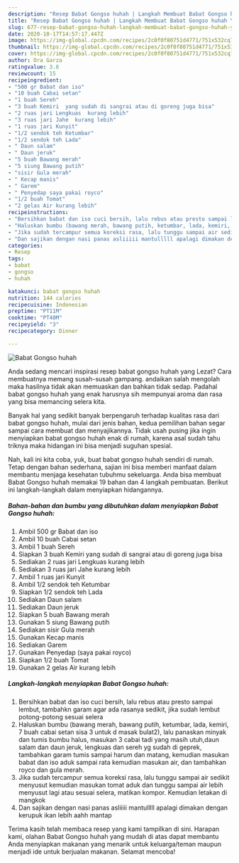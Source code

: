 ```yaml
---
description: "Resep Babat Gongso huhah | Langkah Membuat Babat Gongso huhah Yang Enak dan Simpel"
title: "Resep Babat Gongso huhah | Langkah Membuat Babat Gongso huhah Yang Enak dan Simpel"
slug: 677-resep-babat-gongso-huhah-langkah-membuat-babat-gongso-huhah-yang-enak-dan-simpel
date: 2020-10-17T14:57:17.447Z
image: https://img-global.cpcdn.com/recipes/2c0f0f80751d4771/751x532cq70/babat-gongso-huhah-foto-resep-utama.jpg
thumbnail: https://img-global.cpcdn.com/recipes/2c0f0f80751d4771/751x532cq70/babat-gongso-huhah-foto-resep-utama.jpg
cover: https://img-global.cpcdn.com/recipes/2c0f0f80751d4771/751x532cq70/babat-gongso-huhah-foto-resep-utama.jpg
author: Ora Garza
ratingvalue: 3.6
reviewcount: 15
recipeingredient:
- "500 gr Babat dan iso"
- "10 buah Cabai setan"
- "1 buah Sereh"
- "3 buah Kemiri  yang sudah di sangrai atau di goreng juga bisa"
- "2 ruas jari Lengkuas  kurang lebih"
- "3 ruas jari Jahe  kurang lebih"
- "1 ruas jari Kunyit"
- "1/2 sendok teh Ketumbar"
- "1/2 sendok teh Lada"
- " Daun salam"
- " Daun jeruk"
- "5 buah Bawang merah"
- "5 siung Bawang putih"
- "sisir Gula merah"
- " Kecap manis"
- " Garem"
- " Penyedap saya pakai royco"
- "1/2 buah Tomat"
- "2 gelas Air kurang lebih"
recipeinstructions:
- "Bersihkan babat dan iso cuci bersih, lalu rebus atau presto sampai lembut, tambahkn garam agar ada rasanya sedikit, jika sudah lembut potong-potong sesuai selera"
- "Haluskan bumbu (bawang merah, bawang putih, ketumbar, lada, kemiri, 7 buah cabai setan sisa 3 untuk d masak bulat2), lalu panaskan minyak dan tumis bumbu halus, masukan 3 cabai tadi yang masih utuh,daun salam dan daun jeruk, lengkuas dan sereh yg sudah di geprek, tambahkan garam tumis sampai harum dan matang, kemudian masukan babat dan iso aduk sampai rata kemudian masukan air, dan tambahkan royco dan gula merah."
- "Jika sudah tercampur semua koreksi rasa, lalu tunggu sampai air sedikit menyusut kemudian masukan tomat aduk dan tunggu sampai air lebih menyusut lagi atau sesuai selera, matikan kompor. Kemudian letakan di mangkok"
- "Dan sajikan dengan nasi panas asliiiii mantulllll apalagi dimakan dengan kerupuk ikan lebih aahh mantap"
categories:
- Resep
tags:
- babat
- gongso
- huhah

katakunci: babat gongso huhah 
nutrition: 144 calories
recipecuisine: Indonesian
preptime: "PT11M"
cooktime: "PT40M"
recipeyield: "3"
recipecategory: Dinner

---
```



![Babat Gongso huhah](https://img-global.cpcdn.com/recipes/2c0f0f80751d4771/751x532cq70/babat-gongso-huhah-foto-resep-utama.jpg)

Anda sedang mencari inspirasi resep babat gongso huhah yang Lezat? Cara membuatnya memang susah-susah gampang. andaikan salah mengolah maka hasilnya tidak akan memuaskan dan bahkan tidak sedap. Padahal babat gongso huhah yang enak harusnya sih mempunyai aroma dan rasa yang bisa memancing selera kita.



Banyak hal yang sedikit banyak berpengaruh terhadap kualitas rasa dari babat gongso huhah, mulai dari jenis bahan, kedua pemilihan bahan segar sampai cara membuat dan menyajikannya. Tidak usah pusing jika ingin menyiapkan babat gongso huhah enak di rumah, karena asal sudah tahu triknya maka hidangan ini bisa menjadi suguhan spesial.


Nah, kali ini kita coba, yuk, buat babat gongso huhah sendiri di rumah. Tetap dengan bahan sederhana, sajian ini bisa memberi manfaat dalam membantu menjaga kesehatan tubuhmu sekeluarga. Anda bisa membuat Babat Gongso huhah memakai 19 bahan dan 4 langkah pembuatan. Berikut ini langkah-langkah dalam menyiapkan hidangannya.

<!--inarticleads1-->

##### Bahan-bahan dan bumbu yang dibutuhkan dalam menyiapkan Babat Gongso huhah:

1. Ambil 500 gr Babat dan iso
1. Ambil 10 buah Cabai setan
1. Ambil 1 buah Sereh
1. Siapkan 3 buah Kemiri  yang sudah di sangrai atau di goreng juga bisa
1. Sediakan 2 ruas jari Lengkuas  kurang lebih
1. Sediakan 3 ruas jari Jahe  kurang lebih
1. Ambil 1 ruas jari Kunyit
1. Ambil 1/2 sendok teh Ketumbar
1. Siapkan 1/2 sendok teh Lada
1. Sediakan  Daun salam
1. Sediakan  Daun jeruk
1. Siapkan 5 buah Bawang merah
1. Gunakan 5 siung Bawang putih
1. Sediakan sisir Gula merah
1. Gunakan  Kecap manis
1. Sediakan  Garem
1. Gunakan  Penyedap (saya pakai royco)
1. Siapkan 1/2 buah Tomat
1. Gunakan 2 gelas Air kurang lebih




<!--inarticleads2-->

##### Langkah-langkah menyiapkan Babat Gongso huhah:

1. Bersihkan babat dan iso cuci bersih, lalu rebus atau presto sampai lembut, tambahkn garam agar ada rasanya sedikit, jika sudah lembut potong-potong sesuai selera
1. Haluskan bumbu (bawang merah, bawang putih, ketumbar, lada, kemiri, 7 buah cabai setan sisa 3 untuk d masak bulat2), lalu panaskan minyak dan tumis bumbu halus, masukan 3 cabai tadi yang masih utuh,daun salam dan daun jeruk, lengkuas dan sereh yg sudah di geprek, tambahkan garam tumis sampai harum dan matang, kemudian masukan babat dan iso aduk sampai rata kemudian masukan air, dan tambahkan royco dan gula merah.
1. Jika sudah tercampur semua koreksi rasa, lalu tunggu sampai air sedikit menyusut kemudian masukan tomat aduk dan tunggu sampai air lebih menyusut lagi atau sesuai selera, matikan kompor. Kemudian letakan di mangkok
1. Dan sajikan dengan nasi panas asliiiii mantulllll apalagi dimakan dengan kerupuk ikan lebih aahh mantap




Terima kasih telah membaca resep yang kami tampilkan di sini. Harapan kami, olahan Babat Gongso huhah yang mudah di atas dapat membantu Anda menyiapkan makanan yang menarik untuk keluarga/teman maupun menjadi ide untuk berjualan makanan. Selamat mencoba!
